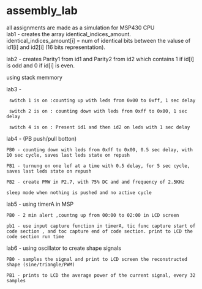# assembly_lab
all assignments are made as a simulation for MSP430 CPU  
lab1 - creates the array identical_indices_amount. identical_indices_amount[i] = num of identical bits between the valuse of id1[i] and id2[i] (16 bits representation).

lab2 - creates Parity1 from id1 and Parity2 from id2 which contains 1 if id[i] is odd and 0 if id[i] is even. 

using stack memmory

lab3 - 
     
     switch 1 is on :counting up with leds from 0x00 to 0xff, 1 sec delay	
	
     switch 2 is on : counting down with leds from 0xff to 0x00, 1 sec delay	
	
     switch 4 is on : Present id1 and then id2 on leds with 1 sec delay	
     
lab4 - (PB push/pull botton) 

	PB0 - counting down with leds from 0xff to 0x00, 0.5 sec delay, with 10 sec cycle, saves last leds state on repush
	
	PB1 - turnung on one lef at a time with 0.5 delay, for 5 sec cycle, saves last leds state on repush
	
	PB2 - create PMW in P2.7, with 75% DC and and frequency of 2.5KHz
	
	sleep mode when nothing is pushed and no active cycle 
	
lab5 - using timerA in MSP 
	
	PB0 - 2 min alert ,countng up from 00:00 to 02:00 in LCD screen
	
	pb1 - use input capture function in timerA, tic func capture start of code section , and toc capture end of code section. print to LCD the code section run time 
	
lab6 - using oscillator to create shape signals
	
	PB0 - samples the signal and print to LCD screen the reconstructed shape (sine/triangle/PWM)
	
	PB1 - prints to LCD the average power of the current signal, every 32 samples
